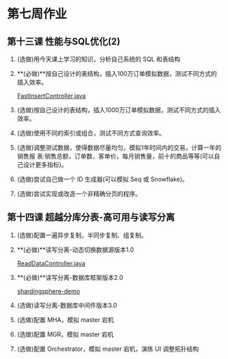 # 第七周作业

## 第十三课 性能与SQL优化(2)

1. (选做)用今天课上学习的知识，分析自己系统的 SQL 和表结构

2. **(必做)**按自己设计的表结构，插入100万订单模拟数据，测试不同方式的插入效率。

   [FastInsertController.java](https://github.com/Movosoft/JAVA-01/blob/main/Week_07/insert-data/src/main/java/com/movo/insertdata/controller/FastInsertController.java)

3. (选做)按自己设计的表结构，插入1000万订单模拟数据，测试不同方式的插入效率。

4. (选做)使用不同的索引或组合，测试不同方式查询效率。

5. (选做)调整测试数据，使得数据尽量均匀，模拟1年时间内的交易，计算一年的销售报 表:销售总额，订单数，客单价，每月销售量，前十的商品等等(可以自己设计更多指标)。

6. (选做)尝试自己做一个 ID 生成器(可以模拟 Seq 或 Snowflake)。 

7. (选做)尝试实现或改造一个非精确分页的程序。

## 第十四课 超越分库分表-高可用与读写分离

1. (选做)配置一遍异步复制，半同步复制、组复制。 

2. **(必做)**读写分离-动态切换数据源版本1.0

   [ReadDataController.java](https://github.com/Movosoft/JAVA-01/blob/main/Week_07/insert-data/src/main/java/com/movo/insertdata/controller/ReadDataController.java)

3. **(必做)**读写分离-数据库框架版本2.0

   [shardingsphere-demo](https://github.com/Movosoft/JAVA-01/tree/main/Week_07/shardingsphere-demo)

4. (选做)读写分离-数据库中间件版本3.0

5. (选做)配置 MHA，模拟 master 宕机

6. (选做)配置 MGR，模拟 master 宕机

7. (选做)配置 Orchestrator，模拟 master 宕机，演练 UI 调整拓扑结构

